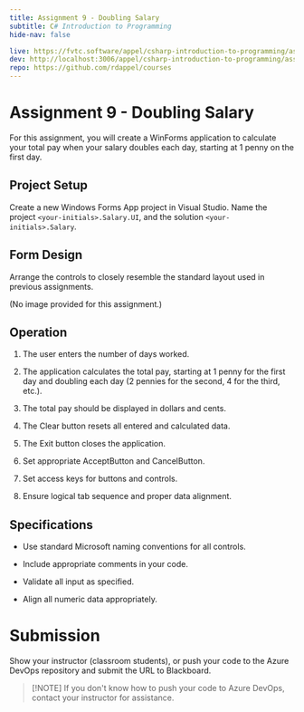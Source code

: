 ```yaml
---
title: Assignment 9 - Doubling Salary
subtitle: C# Introduction to Programming
hide-nav: false

live: https://fvtc.software/appel/csharp-introduction-to-programming/assignments/salary
dev: http://localhost:3006/appel/csharp-introduction-to-programming/assignments/salary
repo: https://github.com/rdappel/courses
---
```


# Assignment 9 - Doubling Salary

For this assignment, you will create a WinForms application to calculate your total pay when your salary doubles each day, starting at 1 penny on the first day.

## Project Setup

Create a new Windows Forms App project in Visual Studio. Name the project `<your-initials>.Salary.UI`, and the solution `<your-initials>.Salary`.

## Form Design

Arrange the controls to closely resemble the standard layout used in previous assignments. 

(No image provided for this assignment.)

## Operation

1. The user enters the number of days worked.

2. The application calculates the total pay, starting at 1 penny for the first day and 
doubling each day (2 pennies for the second, 4 for the third, etc.).

3. The total pay should be displayed in dollars and cents.

4. The Clear button resets all entered and calculated data.

5. The Exit button closes the application.

6. Set appropriate AcceptButton and CancelButton.

7. Set access keys for buttons and controls.

8. Ensure logical tab sequence and proper data alignment.

## Specifications

- Use standard Microsoft naming conventions for all controls.

- Include appropriate comments in your code.

- Validate all input as specified.

- Align all numeric data appropriately.

# Submission

Show your instructor (classroom students), or push your code to the Azure DevOps repository and submit the URL to Blackboard.

> [!NOTE] If you don't know how to push your code to Azure DevOps, contact your instructor for assistance.
